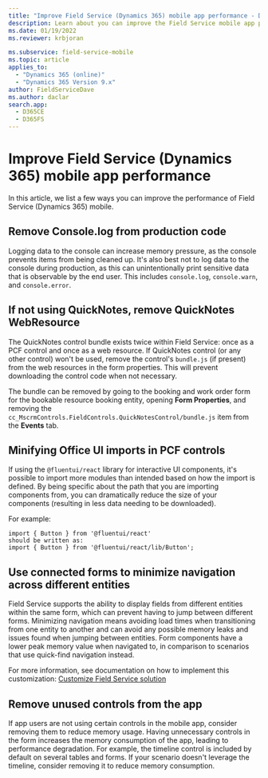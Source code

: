 ```yaml
---
title: "Improve Field Service (Dynamics 365) mobile app performance - Dynamics 365 Field Service | MicrosoftDocs"
description: Learn about you can improve the Field Service mobile app performance.
ms.date: 01/19/2022
ms.reviewer: krbjoran

ms.subservice: field-service-mobile
ms.topic: article
applies_to: 
  - "Dynamics 365 (online)"
  - "Dynamics 365 Version 9.x"
author: FieldServiceDave
ms.author: daclar
search.app: 
  - D365CE
  - D365FS
---
```


# Improve Field Service (Dynamics 365) mobile app performance

In this article, we list a few ways you can improve the performance of Field Service (Dynamics 365) mobile.

## Remove Console.log from production code 

Logging data to the console can increase memory pressure, as the console prevents items from being cleaned up. It's also best not to log data to the console during production, as this can unintentionally print sensitive data that is observable by the end user. This includes `console.log`, `console.warn`, and `console.error`.

## If not using QuickNotes, remove QuickNotes WebResource

The QuickNotes control bundle exists twice within Field Service: once as a PCF control and once as a web resource. If QuickNotes control (or any other control) won't be used, remove the control's `bundle.js` (if present) from the web resources in the form properties. This will prevent downloading the control code when not necessary.

The bundle can be removed by going to the booking and work order form for the bookable resource booking entity, opening **Form Properties**, and removing the `cc_MscrmControls.FieldControls.QuickNotesControl/bundle.js` item from the **Events** tab.

## Minifying Office UI imports in PCF controls

If using the `@fluentui/react` library for interactive UI components, it's possible to import more modules than intended based on how the import is defined. By being specific about the path that you are importing components from, you can dramatically reduce the size of your components (resulting in less data needing to be downloaded).

For example:

```
import { Button } from '@fluentui/react'
should be written as: 
import { Button } from '@fluentui/react/lib/Button';
```

## Use connected forms to minimize navigation across different entities

Field Service supports the ability to display fields from different entities within the same form, which can prevent having to jump between different forms. Minimizing navigation means avoiding load times when transitioning from one entity to another and can avoid any possible memory leaks and issues found when jumping between entities. Form components have a lower peak memory value when navigated to, in comparison to scenarios that use quick-find navigation instead.

For more information, see documentation on how to implement this customization: [Customize Field Service solution](/dynamics365/field-service/mobile-power-app-configure#edit-the-booking-and-work-order-form)

## Remove unused controls from the app

If app users are not using certain controls in the mobile app, consider removing them to reduce memory usage. Having unnecessary controls in the form increases the memory consumption of the app, leading to performance degradation. For example, the timeline control is included by default on several tables and forms. If your scenario doesn't leverage the timeline, consider removing it to reduce memory consumption.
